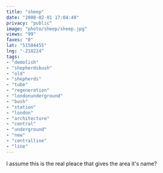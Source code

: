 ```yaml
---
title: "sheep"
date: "2008-02-01 17:04:49"
privacy: "public"
image: "photo/sheep/sheep.jpg"
views: "99"
faves: "0"
lat: "51504455"
lng: "-218224"
tags:
- "demolish"
- "shepherdsbush"
- "old"
- "shepherds"
- "tube"
- "regeneration"
- "londonunderground"
- "bush"
- "station"
- "london"
- "architecture"
- "central"
- "underground"
- "new"
- "centralline"
- "line"
---
```

I assume this is the real pleace that gives the area it's name?
